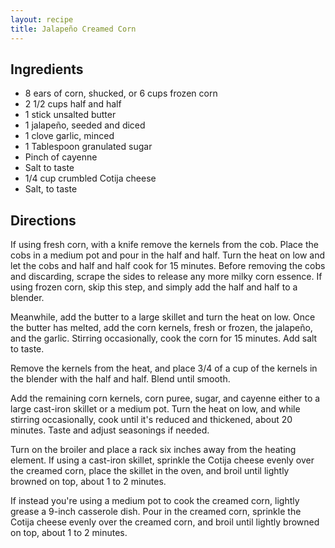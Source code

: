 ```yaml
---
layout: recipe
title: Jalapeño Creamed Corn
---
```


## Ingredients

* 8 ears of corn, shucked, or 6 cups frozen corn
* 2 1/2 cups half and half
* 1 stick unsalted butter
* 1 jalapeño, seeded and diced
* 1 clove garlic, minced
* 1 Tablespoon granulated sugar
* Pinch of cayenne
* Salt to taste
* 1/4 cup crumbled Cotija cheese
* Salt, to taste

## Directions

If using fresh corn, with a knife remove the kernels from the cob. Place
the cobs in a medium pot and pour in the half and half. Turn the heat on
low and let the cobs and half and half cook for 15 minutes. Before
removing the cobs and discarding, scrape the sides to release any more
milky corn essence. If using frozen corn, skip this step, and simply add
the half and half to a blender.

Meanwhile, add the butter to a large skillet and turn the heat on low.
Once the butter has melted, add the corn kernels, fresh or frozen, the
jalapeño, and the garlic. Stirring occasionally, cook the corn for 15
minutes. Add salt to taste.

Remove the kernels from the heat, and place 3/4 of a cup of the kernels
in the blender with the half and half. Blend until smooth.

Add the remaining corn kernels, corn puree, sugar, and cayenne either to
a large cast-iron skillet or a medium pot. Turn the heat on low, and
while stirring occasionally, cook until it's reduced and thickened,
about 20 minutes. Taste and adjust seasonings if needed.

Turn on the broiler and place a rack six inches away from the heating
element. If using a cast-iron skillet, sprinkle the Cotija cheese evenly
over the creamed corn, place the skillet in the oven, and broil until
lightly browned on top, about 1 to 2 minutes.

If instead you're using a medium pot to cook the creamed corn, lightly
grease a 9-inch casserole dish. Pour in the creamed corn, sprinkle the
Cotija cheese evenly over the creamed corn, and broil until lightly
browned on top, about 1 to 2 minutes.
